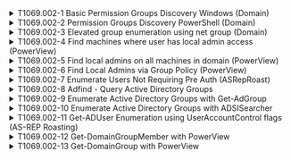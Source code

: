 <details>
<summary>T1069.002-1 Basic Permission Groups Discovery Windows (Domain)
</summary>
<pre>$ NA </pre>
</details>
<details>
<summary>T1069.002-2 Permission Groups Discovery PowerShell (Domain)
</summary>
<pre>$ NA </pre>
</details>
<details>
<summary>T1069.002-3 Elevated group enumeration using net group (Domain)
</summary>
<pre>$ NA </pre>
</details>
<details>
<summary>T1069.002-4 Find machines where user has local admin access (PowerView)
</summary>
<pre>$ NA </pre>
</details>
<details>
<summary>T1069.002-5 Find local admins on all machines in domain (PowerView)
</summary>
<pre>$ NA </pre>
</details>
<details>
<summary>T1069.002-6 Find Local Admins via Group Policy (PowerView)
</summary>
<pre>$ NA </pre>
</details>
<details>
<summary>T1069.002-7 Enumerate Users Not Requiring Pre Auth (ASRepRoast)
</summary>
<pre>$ NA </pre>
</details>
<details>
<summary>T1069.002-8 Adfind - Query Active Directory Groups
</summary>
<pre>$ NA </pre>
</details>
<details>
<summary>T1069.002-9 Enumerate Active Directory Groups with Get-AdGroup
</summary>
<pre>$ NA </pre>
</details>
<details>
<summary>T1069.002-10 Enumerate Active Directory Groups with ADSISearcher
</summary>
<pre>$ NA </pre>
</details>
<details>
<summary>T1069.002-11 Get-ADUser Enumeration using UserAccountControl flags (AS-REP Roasting)
</summary>
<pre>$ NA </pre>
</details>
<details>
<summary>T1069.002-12 Get-DomainGroupMember with PowerView
</summary>
<pre>$ NA </pre>
</details>
<details>
<summary>T1069.002-13 Get-DomainGroup with PowerView
</summary>
<pre>$ NA </pre>
</details>
